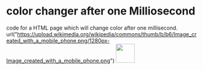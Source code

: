 # color changer after one Milliosecond
code for a HTML page which will change color after one millisecond.
url("https://upload.wikimedia.org/wikipedia/commons/thumb/b/b6/Image_created_with_a_mobile_phone.png/1280px-Image_created_with_a_mobile_phone.png")
<img src="https://upload.wikimedia.org/wikipedia/commons/b/b6/Image_created_with_a_mobile_phone.png" width="50px" height="50px"/>
